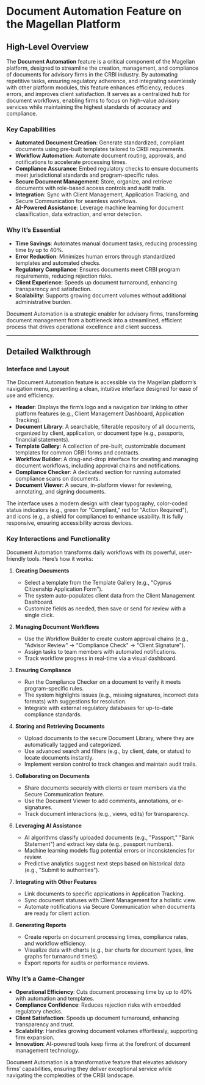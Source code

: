 # Document Automation Feature on the Magellan Platform

## High-Level Overview

The **Document Automation** feature is a critical component of the Magellan platform, designed to streamline the creation, management, and compliance of documents for advisory firms in the CRBI industry. By automating repetitive tasks, ensuring regulatory adherence, and integrating seamlessly with other platform modules, this feature enhances efficiency, reduces errors, and improves client satisfaction. It serves as a centralized hub for document workflows, enabling firms to focus on high-value advisory services while maintaining the highest standards of accuracy and compliance.

### Key Capabilities
- **Automated Document Creation**: Generate standardized, compliant documents using pre-built templates tailored to CRBI requirements.
- **Workflow Automation**: Automate document routing, approvals, and notifications to accelerate processing times.
- **Compliance Assurance**: Embed regulatory checks to ensure documents meet jurisdictional standards and program-specific rules.
- **Secure Document Management**: Store, organize, and retrieve documents with role-based access controls and audit trails.
- **Integration**: Sync with Client Management, Application Tracking, and Secure Communication for seamless workflows.
- **AI-Powered Assistance**: Leverage machine learning for document classification, data extraction, and error detection.

### Why It’s Essential
- **Time Savings**: Automates manual document tasks, reducing processing time by up to 40%.
- **Error Reduction**: Minimizes human errors through standardized templates and automated checks.
- **Regulatory Compliance**: Ensures documents meet CRBI program requirements, reducing rejection risks.
- **Client Experience**: Speeds up document turnaround, enhancing transparency and satisfaction.
- **Scalability**: Supports growing document volumes without additional administrative burden.

Document Automation is a strategic enabler for advisory firms, transforming document management from a bottleneck into a streamlined, efficient process that drives operational excellence and client success.

---

## Detailed Walkthrough

### Interface and Layout
The Document Automation feature is accessible via the Magellan platform’s navigation menu, presenting a clean, intuitive interface designed for ease of use and efficiency.

- **Header**: Displays the firm’s logo and a navigation bar linking to other platform features (e.g., Client Management Dashboard, Application Tracking).
- **Document Library**: A searchable, filterable repository of all documents, organized by client, application, or document type (e.g., passports, financial statements).
- **Template Gallery**: A collection of pre-built, customizable document templates for common CRBI forms and contracts.
- **Workflow Builder**: A drag-and-drop interface for creating and managing document workflows, including approval chains and notifications.
- **Compliance Checker**: A dedicated section for running automated compliance scans on documents.
- **Document Viewer**: A secure, in-platform viewer for reviewing, annotating, and signing documents.

The interface uses a modern design with clear typography, color-coded status indicators (e.g., green for "Compliant," red for "Action Required"), and icons (e.g., a shield for compliance) to enhance usability. It is fully responsive, ensuring accessibility across devices.

### Key Interactions and Functionality
Document Automation transforms daily workflows with its powerful, user-friendly tools. Here’s how it works:

1. **Creating Documents**  
   - Select a template from the Template Gallery (e.g., "Cyprus Citizenship Application Form").
   - The system auto-populates client data from the Client Management Dashboard.
   - Customize fields as needed, then save or send for review with a single click.

2. **Managing Document Workflows**  
   - Use the Workflow Builder to create custom approval chains (e.g., "Advisor Review" → "Compliance Check" → "Client Signature").
   - Assign tasks to team members with automated notifications.
   - Track workflow progress in real-time via a visual dashboard.

3. **Ensuring Compliance**  
   - Run the Compliance Checker on a document to verify it meets program-specific rules.
   - The system highlights issues (e.g., missing signatures, incorrect data formats) with suggestions for resolution.
   - Integrate with external regulatory databases for up-to-date compliance standards.

4. **Storing and Retrieving Documents**  
   - Upload documents to the secure Document Library, where they are automatically tagged and categorized.
   - Use advanced search and filters (e.g., by client, date, or status) to locate documents instantly.
   - Implement version control to track changes and maintain audit trails.

5. **Collaborating on Documents**  
   - Share documents securely with clients or team members via the Secure Communication feature.
   - Use the Document Viewer to add comments, annotations, or e-signatures.
   - Track document interactions (e.g., views, edits) for transparency.

6. **Leveraging AI Assistance**  
   - AI algorithms classify uploaded documents (e.g., "Passport," "Bank Statement") and extract key data (e.g., passport numbers).
   - Machine learning models flag potential errors or inconsistencies for review.
   - Predictive analytics suggest next steps based on historical data (e.g., "Submit to authorities").

7. **Integrating with Other Features**  
   - Link documents to specific applications in Application Tracking.
   - Sync document statuses with Client Management for a holistic view.
   - Automate notifications via Secure Communication when documents are ready for client action.

8. **Generating Reports**  
   - Create reports on document processing times, compliance rates, and workflow efficiency.
   - Visualize data with charts (e.g., bar charts for document types, line graphs for turnaround times).
   - Export reports for audits or performance reviews.

### Why It’s a Game-Changer
- **Operational Efficiency**: Cuts document processing time by up to 40% with automation and templates.
- **Compliance Confidence**: Reduces rejection risks with embedded regulatory checks.
- **Client Satisfaction**: Speeds up document turnaround, enhancing transparency and trust.
- **Scalability**: Handles growing document volumes effortlessly, supporting firm expansion.
- **Innovation**: AI-powered tools keep firms at the forefront of document management technology.

Document Automation is a transformative feature that elevates advisory firms’ capabilities, ensuring they deliver exceptional service while navigating the complexities of the CRBI landscape.